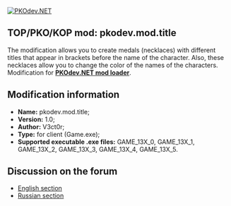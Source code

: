 [![PKOdev.NET](https://pkodev.net/uploads/monthly_2022_02/logo-background.png.d7a190633d23e60fbfdfb9340726ba82.png "PKOdev.NET")](http://pkodev.net "PKOdev.NET")
## TOP/PKO/KOP mod: pkodev.mod.title
The modification allows you to create medals (necklaces) with different titles that appear in brackets before the name of the character. Also, these necklaces allow you to change the color of the names of the characters. Modification for **[PKOdev.NET mod loader](https://pkodev.net/topic/5757-mod-loading-system-for-server-and-client-pkodevnet-mod-loader/)**.

## Modification information

- **Name:** pkodev.mod.title;
- **Version:** 1.0;
- **Author:** V3ct0r;
- **Type:** for client (Game.exe);
- **Supported executable .exe files:** GAME_13X_0, GAME_13X_1, GAME_13X_2, GAME_13X_3, GAME_13X_4, GAME_13X_5.

## Discussion on the forum

- [English section](https://pkodev.net/topic/5831-medals-necklaces-with-titles/)
- [Russian section](https://pkodev.net/topic/5830-%D0%BC%D0%B5%D0%B4%D0%B0%D0%BB%D0%B8-%D0%BE%D0%B6%D0%B5%D1%80%D0%B5%D0%BB%D1%8C%D1%8F-%D1%81%D0%BE-%D0%B7%D0%B2%D0%B0%D0%BD%D0%B8%D1%8F%D0%BC%D0%B8/)
